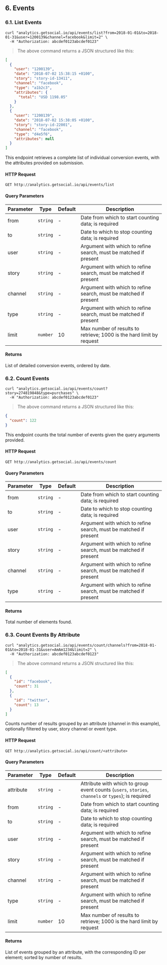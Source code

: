 ## 6. Events

### 6.1. List Events

```shell
curl "analytics.getsocial.io/api/events/list?from=2018-01-01&to=2018-01-31&user=1200139&channel=facebook&limit=2" \
  -H "Authorization: abcdef0123abcdef0123"
```

> The above command returns a JSON structured like this:

```json
[
  {
    "user": "1200139",
    "date": "2018-07-02 15:38:15 +0100",
    "story": "story-id-13411",
    "channel": "facebook",
    "type": "a1b2c3",
    "attributes": {
      "total": "USD 1198.05"
    }
  },
  {
    "user": "1200139",
    "date": "2018-07-02 15:38:05 +0100",
    "story": "story-id-22001",
    "channel": "facebook",
    "type": "d4e5f6",
    "attributes": null
  }
]
```

This endpoint retrieves a complete list of individual conversion events, with the attributes provided
on submission.

#### HTTP Request

`GET http://analytics.getsocial.io/api/events/list`

#### Query Parameters

Parameter | Type     | Default | Description
--------- | -------- | ------- | --------
from      | `string` | -       | Date from which to start counting data; is required
to        | `string` | -       | Date to which to stop counting data; is required
user      | `string` | -       | Argument with which to refine search, must be matched if present
story     | `string` | -       | Argument with which to refine search, must be matched if present
channel   | `string` | -       | Argument with which to refine search, must be matched if present
type      | `string` | -       | Argument with which to refine search, must be matched if present
limit     | `number` | 10      | Max number of results to retrieve; 1000 is the hard limit by request

#### Returns

List of detailed conversion events, ordered by date.


### 6.2. Count Events

```shell
curl "analytics.getsocial.io/api/events/count?story=274819848&type=purchases" \
  -H "Authorization: abcdef0123abcdef0123"
```

> The above command returns a JSON structured like this:

```json
{
  "count": 122
}
```

This endpoint counts the total number of events given the query arguments provided.

#### HTTP Request

`GET http://analytics.getsocial.io/api/events/count`

#### Query Parameters

Parameter | Type     | Default | Description
--------- | -------- | ------- | --------
from      | `string` | -       | Date from which to start counting data; is required
to        | `string` | -       | Date to which to stop counting data; is required
user      | `string` | -       | Argument with which to refine search, must be matched if present
story     | `string` | -       | Argument with which to refine search, must be matched if present
channel   | `string` | -       | Argument with which to refine search, must be matched if present
type      | `string` | -       | Argument with which to refine search, must be matched if present


#### Returns

Total number of elements found.


### 6.3. Count Events By Attribute


```shell
curl "analytics.getsocial.io/api/events/count/channels?from=2018-01-01&to=2018-01-31&user=AmAm1234&limit=2" \
  -H "Authorization: abcdef0123abcdef0123"
```

> The above command returns a JSON structured like this:

```json
[
  {
    "id": "facebook",
    "count": 31
  },
  {
    "id": "twitter",
    "count": 13
  }
]
```

Counts number of results grouped by an attribute (channel in this example), optionally filtered by user, story channel or event type.

#### HTTP Request

`GET http://analytics.getsocial.io/api/count/<attribute>`

#### Query Parameters

Parameter | Type     | Default | Description
--------- | -------- | ------- | --------
attribute | `string` | -       | Attribute with which to group event counts (`users`, `stories`, `channels` or `types`); is required
from      | `string` | -       | Date from which to start counting data; is required
to        | `string` | -       | Date to which to stop counting data; is required
user      | `string` | -       | Argument with which to refine search, must be matched if present
story     | `string` | -       | Argument with which to refine search, must be matched if present
channel   | `string` | -       | Argument with which to refine search, must be matched if present
type      | `string` | -       | Argument with which to refine search, must be matched if present
limit     | `number` | 10      | Max number of results to retrieve; 1000 is the hard limit by request


#### Returns

List of events grouped by an attribute, with the corresponding ID per element; sorted by number of results.
